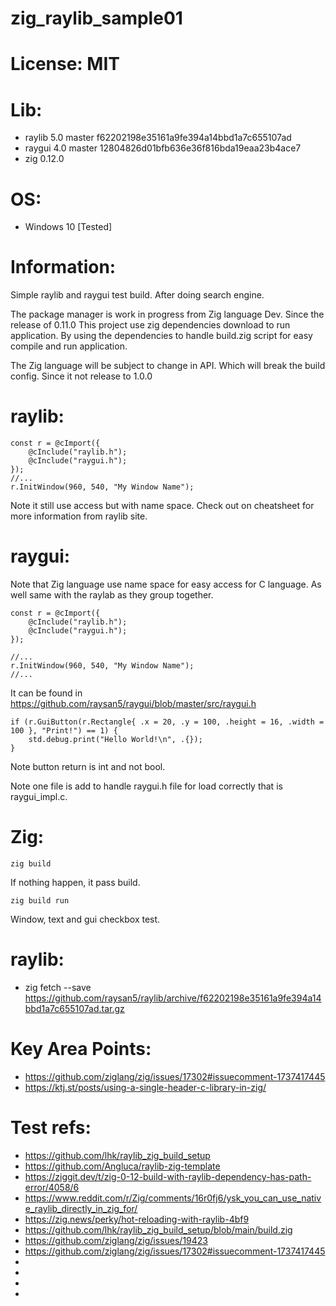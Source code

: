 # zig_raylib_sample01

# License: MIT

# Lib:
 - raylib 5.0 master f62202198e35161a9fe394a14bbd1a7c655107ad
 - raygui 4.0 master 12804826d01bfb636e36f816bda19eaa23b4ace7
 - zig 0.12.0

# OS:
 * Windows 10 [Tested]

# Information:
  Simple raylib and raygui test build. After doing search engine.

  The package manager is work in progress from Zig language Dev. Since the release of 0.11.0 This project use zig dependencies download to run application. By using the dependencies to handle build.zig script for easy compile and run application.

  The Zig language will be subject to change in API. Which will break the build config. Since it not release to 1.0.0

# raylib:
```zig
const r = @cImport({
    @cInclude("raylib.h");
    @cInclude("raygui.h");
});
//...
r.InitWindow(960, 540, "My Window Name");
```
  Note it still use access but with name space. Check out on cheatsheet for more information from raylib site.

# raygui:
  Note that Zig language use name space for easy access for C language. As well same with the raylab as they group together.

```zig
const r = @cImport({
    @cInclude("raylib.h");
    @cInclude("raygui.h");
});

//...
r.InitWindow(960, 540, "My Window Name");
//...
```
  It can be found in https://github.com/raysan5/raygui/blob/master/src/raygui.h

```zig
if (r.GuiButton(r.Rectangle{ .x = 20, .y = 100, .height = 16, .width = 100 }, "Print!") == 1) {
    std.debug.print("Hello World!\n", .{});
}
```
  Note button return is int and not bool.

  Note one file is add to handle raygui.h file for load correctly that is raygui_impl.c.


# Zig:
```
zig build
```
  If nothing happen, it pass build.

```
zig build run
```

Window, text and gui checkbox test.


# raylib:
 * zig fetch --save https://github.com/raysan5/raylib/archive/f62202198e35161a9fe394a14bbd1a7c655107ad.tar.gz


# Key Area Points:
 - https://github.com/ziglang/zig/issues/17302#issuecomment-1737417445
 - https://ktj.st/posts/using-a-single-header-c-library-in-zig/


# Test refs:
- https://github.com/lhk/raylib_zig_build_setup
- https://github.com/Angluca/raylib-zig-template
- https://ziggit.dev/t/zig-0-12-build-with-raylib-dependency-has-path-error/4058/6
- https://www.reddit.com/r/Zig/comments/16r0fj6/ysk_you_can_use_native_raylib_directly_in_zig_for/
- https://zig.news/perky/hot-reloading-with-raylib-4bf9
- https://github.com/lhk/raylib_zig_build_setup/blob/main/build.zig
- https://github.com/ziglang/zig/issues/19423
- https://github.com/ziglang/zig/issues/17302#issuecomment-1737417445
- 
- 
- 
- 
